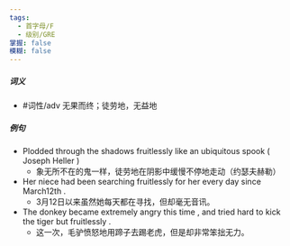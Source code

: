 ```yaml
---
tags:
  - 首字母/F
  - 级别/GRE
掌握: false
模糊: false
---
```

##### 词义
- #词性/adv  无果而终；徒劳地，无益地
##### 例句
- Plodded through the shadows fruitlessly like an ubiquitous spook ( Joseph Heller )
	- 象无所不在的鬼一样，徒劳地在阴影中缓慢不停地走动（约瑟夫赫勒）
- Her niece had been searching fruitlessly for her every day since March12th .
	- 3月12日以来虽然她每天都在寻找，但却毫无音讯。
- The donkey became extremely angry this time , and tried hard to kick the tiger but fruitlessly .
	- 这一次，毛驴愤怒地用蹄子去踢老虎，但是却非常笨拙无力。
